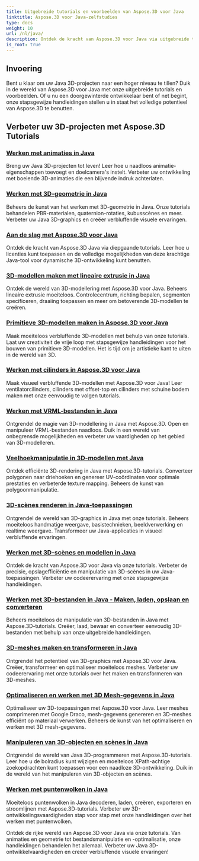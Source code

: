 ```yaml
---
title: Uitgebreide tutorials en voorbeelden van Aspose.3D voor Java
linktitle: Aspose.3D voor Java-zelfstudies
type: docs
weight: 10
url: /nl/java/
description: Ontdek de kracht van Aspose.3D voor Java via uitgebreide tutorials. Verbeter uw Java 3D-projecten met tutorials over animaties, geometrie, licenties en meer!
is_root: true
---
```

## Invoering

Bent u klaar om uw Java 3D-projecten naar een hoger niveau te tillen? Duik in de wereld van Aspose.3D voor Java met onze uitgebreide tutorials en voorbeelden. Of u nu een doorgewinterde ontwikkelaar bent of net begint, onze stapsgewijze handleidingen stellen u in staat het volledige potentieel van Aspose.3D te benutten.

## Verbeter uw 3D-projecten met Aspose.3D Tutorials

### [Werken met animaties in Java](./animations/)

Breng uw Java 3D-projecten tot leven! Leer hoe u naadloos animatie-eigenschappen toevoegt en doelcamera's instelt. Verbeter uw ontwikkeling met boeiende 3D-animaties die een blijvende indruk achterlaten.

### [Werken met 3D-geometrie in Java](./geometry/)

Beheers de kunst van het werken met 3D-geometrie in Java. Onze tutorials behandelen PBR-materialen, quaternion-rotaties, kubusscènes en meer. Verbeter uw Java 3D-graphics en creëer verbluffende visuele ervaringen.

### [Aan de slag met Aspose.3D voor Java](./licensing/)

Ontdek de kracht van Aspose.3D Java via diepgaande tutorials. Leer hoe u licenties kunt toepassen en de volledige mogelijkheden van deze krachtige Java-tool voor dynamische 3D-ontwikkeling kunt benutten.

### [3D-modellen maken met lineaire extrusie in Java](./linear-extrusion/)

Ontdek de wereld van 3D-modellering met Aspose.3D voor Java. Beheers lineaire extrusie moeiteloos. Controlecentrum, richting bepalen, segmenten specificeren, draaiing toepassen en meer om betoverende 3D-modellen te creëren.

### [Primitieve 3D-modellen maken in Aspose.3D voor Java](./primitive-3d-models/)

Maak moeiteloos verbluffende 3D-modellen met behulp van onze tutorials. Laat uw creativiteit de vrije loop met stapsgewijze handleidingen voor het bouwen van primitieve 3D-modellen. Het is tijd om je artistieke kant te uiten in de wereld van 3D.

### [Werken met cilinders in Aspose.3D voor Java](./cylinders/)

Maak visueel verbluffende 3D-modellen met Aspose.3D voor Java! Leer ventilatorcilinders, cilinders met offset-top en cilinders met schuine bodem maken met onze eenvoudig te volgen tutorials.

### [Werken met VRML-bestanden in Java](./vrml-files/)

Ontgrendel de magie van 3D-modellering in Java met Aspose.3D. Open en manipuleer VRML-bestanden naadloos. Duik in een wereld van onbegrensde mogelijkheden en verbeter uw vaardigheden op het gebied van 3D-modelleren.

### [Veelhoekmanipulatie in 3D-modellen met Java](./polygon/)

Ontdek efficiënte 3D-rendering in Java met Aspose.3D-tutorials. Converteer polygonen naar driehoeken en genereer UV-coördinaten voor optimale prestaties en verbeterde texture mapping. Beheers de kunst van polygoonmanipulatie.

### [3D-scènes renderen in Java-toepassingen](./rendering-3d-scenes/)

Ontgrendel de wereld van 3D-graphics in Java met onze tutorials. Beheers moeiteloos handmatige weergave, basistechnieken, beeldverwerking en realtime weergave. Transformeer uw Java-applicaties in visueel verbluffende ervaringen.

### [Werken met 3D-scènes en modellen in Java](./3d-scenes-and-models/)

Ontdek de kracht van Aspose.3D voor Java via onze tutorials. Verbeter de precisie, opslagefficiëntie en manipulatie van 3D-scènes in uw Java-toepassingen. Verbeter uw codeerervaring met onze stapsgewijze handleidingen.

### [Werken met 3D-bestanden in Java - Maken, laden, opslaan en converteren](./load-and-save/)

Beheers moeiteloos de manipulatie van 3D-bestanden in Java met Aspose.3D-tutorials. Creëer, laad, bewaar en converteer eenvoudig 3D-bestanden met behulp van onze uitgebreide handleidingen.

### [3D-meshes maken en transformeren in Java](./transforming-3d-meshes/)

Ontgrendel het potentieel van 3D-graphics met Aspose.3D voor Java. Creëer, transformeer en optimaliseer moeiteloos meshes. Verbeter uw codeerervaring met onze tutorials over het maken en transformeren van 3D-meshes.

### [Optimaliseren en werken met 3D Mesh-gegevens in Java](./3d-mesh-data/)

Optimaliseer uw 3D-toepassingen met Aspose.3D voor Java. Leer meshes comprimeren met Google Draco, mesh-gegevens genereren en 3D-meshes efficiënt op materiaal verwerken. Beheers de kunst van het optimaliseren en werken met 3D mesh-gegevens.

### [Manipuleren van 3D-objecten en scènes in Java](./3d-objects-and-scenes/)

Ontgrendel de wereld van Java 3D-programmeren met Aspose.3D-tutorials. Leer hoe u de bolradius kunt wijzigen en moeiteloos XPath-achtige zoekopdrachten kunt toepassen voor een naadloze 3D-ontwikkeling. Duik in de wereld van het manipuleren van 3D-objecten en scènes.

### [Werken met puntenwolken in Java](./point-clouds/)

Moeiteloos puntenwolken in Java decoderen, laden, creëren, exporteren en stroomlijnen met Aspose.3D-tutorials. Verbeter uw 3D-ontwikkelingsvaardigheden stap voor stap met onze handleidingen over het werken met puntenwolken.

Ontdek de rijke wereld van Aspose.3D voor Java via onze tutorials. Van animaties en geometrie tot bestandsmanipulatie en -optimalisatie, onze handleidingen behandelen het allemaal. Verbeter uw Java 3D-ontwikkelvaardigheden en creëer verbluffende visuele ervaringen!